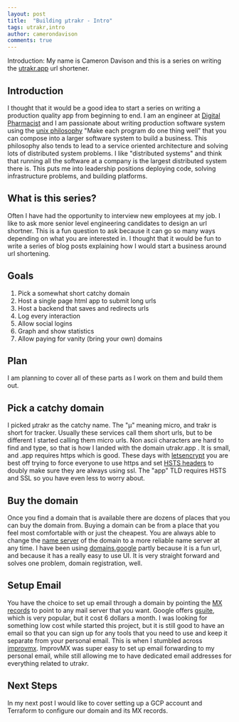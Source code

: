 ```yaml
---
layout: post
title:  "Building μtrakr - Intro"
tags: utrakr,intro
author: camerondavison
comments: true
---
```


Introduction: My name is Cameron Davison and this is a series on 
writing the [utrakr.app](https://utrakr.app) url shortener.

## Introduction
I thought that it would be a good idea to start a series on writing a production quality app from beginning to end.
I am an engineer at [Digital Pharmacist](https://www.digitalpharmacist.com/) and I am passionate about writing production
software system using the [unix philosophy](https://en.wikipedia.org/wiki/Unix_philosophy) "Make each program do one thing well" 
that you can compose into a larger software system to build a business. This philosophy also tends to lead to a service oriented
architecture and solving lots of distributed system problems. I like "distributed systems" and think that running all the
software at a company is the largest distributed system there is. This puts me into leadership positions deploying code,
solving infrastructure problems, and building platforms.

## What is this series?
Often I have had the opportunity to interview new employees at my job. I like to ask more senior level engineering
candidates to design an url shortner. This is a fun question to ask because it can go so many ways depending on
what you are interested in. I thought that it would be fun to write a series of blog posts explaining how I would start
a business around url shortening.

## Goals
1. Pick a somewhat short catchy domain
1. Host a single page html app to submit long urls
1. Host a backend that saves and redirects urls
1. Log every interaction
1. Allow social logins
1. Graph and show statistics
1. Allow paying for vanity (bring your own) domains

## Plan
I am planning to cover all of these parts as I work on them and build them out.

## Pick a catchy domain
I picked μtrakr as the catchy name. The "μ" meaning micro, and trakr is short for tracker.
Usually these services call them short urls, but to be different I started calling them
micro urls. Non ascii characters are hard to find and type, so that is how I landed with
the domain utrakr.app . It is small, and .app requires https which is good. These days with
[letsencrypt](https://letsencrypt.org) you are best off trying to force everyone to use
https and set [HSTS headers](https://developer.mozilla.org/en-US/docs/Web/HTTP/Headers/Strict-Transport-Security)
to doubly make sure they are always using ssl. The "app" TLD requires HSTS and SSL 
so you have even less to worry about.

## Buy the domain
Once you find a domain that is available there are dozens of places that you can buy the domain from.
Buying a domain can be from a place that you feel most comfortable with or just the cheapest. You are
always able to change the [name server](https://www.cloudflare.com/learning/dns/dns-server-types/#authoritative-nameserver)
of the domain to a more reliable name server at any time. I have been using [domains.google](https://domains.google/) 
partly because it is a fun url, and because it has a really easy to use UI. It is very straight forward and
solves one problem, domain registration, well.

## Setup Email
You have the choice to set up email through a domain by pointing the [MX records](https://www.cloudflare.com/learning/dns/dns-records/dns-mx-record/)
to point to any mail server that you want. Google offers [gsuite](https://gsuite.google.com/pricing.html), which is
very popular, but it cost 6 dollars a month. 
I was looking for something low cost while started this project, but it is still good to have an email
so that you can sign up for any tools that you need to use and keep it separate from your personal email.
This is when I stumbled across
[improvmx](https://improvmx.com). ImprovMX was super easy to set up email forwarding to my personal email, while still allowing
me to have dedicated email addresses for everything related to utrakr.

## Next Steps
In my next post I would like to cover setting up a GCP account and Terraform to configure our domain and its MX records.
